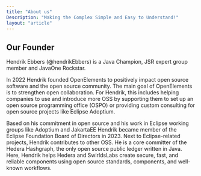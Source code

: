 ```yaml
---
title: "About us"
Description: "Making the Complex Simple and Easy to Understand!"
layout: "article"
---
```

## Our Founder

Hendrik Ebbers (@hendrikEbbers) is a Java Champion, JSR expert group member and JavaOne Rockstar.

In 2022 Hendrik founded OpenElements to positively impact open source software and the open source community. The main goal of OpenElements is to strengthen open collaboration. For Hendrik, this includes helping companies to use and introduce more OSS by supporting them to set up an open source programming office (OSPO) or providing custom consulting for open source projects like Eclipse Adoptium.

Based on his commitment in open source and his work in Eclipse working groups like Adoptium and JakartaEE Hendrik became member of the Eclipse Foundation Board of Directors in 2023.
Next to Eclipse-related projects, Hendrik contributes to other OSS. He is a core committer of the Hedera Hashgraph, the only open source public ledger written in Java. Here, Hendrik helps Hedera and SwirldsLabs create secure, fast, and reliable components using open source standards, components, and well-known workflows.